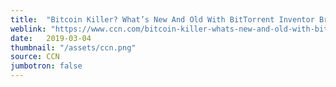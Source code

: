 ```yaml
---
title:  "Bitcoin Killer? What’s New And Old With BitTorrent Inventor Bram Cohen’s ‘beet’"
weblink: "https://www.ccn.com/bitcoin-killer-whats-new-and-old-with-bittorrent-inventor-bram-cohens-beet"
date:   2019-03-04
thumbnail: "/assets/ccn.png"
source: CCN
jumbotron: false
---
```

